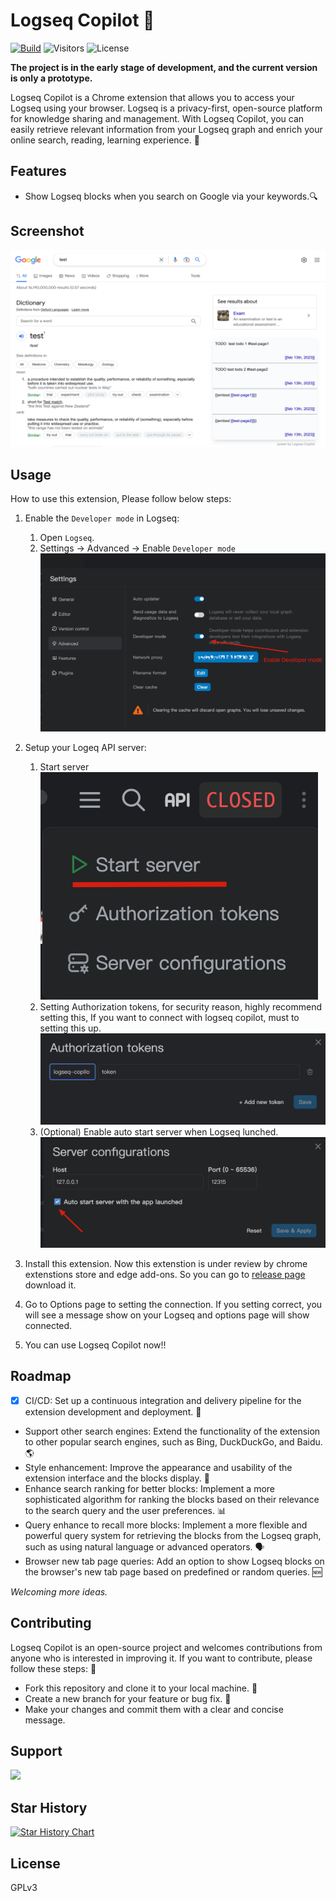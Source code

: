 # Logseq Copilot 🚀

[![Build](https://github.com/EINDEX/logseq-copilot/actions/workflows/build.yml/badge.svg)](https://github.com/EINDEX/logseq-copilot/actions/workflows/build.yml) ![Visitors](https://visitor-badge.glitch.me/badge?page_id=eindex.logseq-copliot&left_color=green&right_color=red) ![License](https://img.shields.io/github/license/eindex/logseq-copilot)

**The project is in the early stage of development, and the current version is only a prototype.**

Logseq Copilot is a Chrome extension that allows you to access your Logseq using your browser. Logseq is a privacy-first, open-source platform for knowledge sharing and management. With Logseq Copilot, you can easily retrieve relevant information from your Logseq graph and enrich your online search, reading, learning experience. 🧠

## Features

- Show Logseq blocks when you search on Google via your keywords.🔍

## Screenshot

![](docs/screenshots/screenshot.png)

## Usage

How to use this extension, Please follow below steps:

1. Enable the `Developer mode` in Logseq:

   1. Open `Logseq`.
   2. Settings -> Advanced -> Enable `Developer mode`
      ![](docs/screenshots/enable-developer-mode.png)

2. Setup your Logeq API server:

   1. Start server
      ![](docs/screenshots/start-api-server.png)
   2. Setting Authorization tokens, for security reason, highly recommend setting this, If you want to connect with logseq copilot, must to setting this up.
      ![](docs/screenshots/setting-auth-token.png)
   3. (Optional) Enable auto start server when Logseq lunched.
      ![](docs/screenshots/enable-auto-start.png)

3. Install this extension. Now this extenstion is under review by chrome extenstions store and edge add-ons. So you can go to [release page](https://github.com/EINDEX/logseq-copilot/releases) download it.

4. Go to Options page to setting the connection.
   If you setting correct, you will see a message show on your Logseq and options page will show connected.

5. You can use Logseq Copilot now!!

## Roadmap

-[x] CI/CD: Set up a continuous integration and delivery pipeline for the extension development and deployment. 🚦

- Support other search engines: Extend the functionality of the extension to other popular search engines, such as Bing, DuckDuckGo, and Baidu. 🌎
- Style enhancement: Improve the appearance and usability of the extension interface and the blocks display. 💅
- Enhance search ranking for better blocks: Implement a more sophisticated algorithm for ranking the blocks based on their relevance to the search query and the user preferences. 📊
- Query enhance to recall more blocks: Implement a more flexible and powerful query system for retrieving the blocks from the Logseq graph, such as using natural language or advanced operators. 🗣️
- Browser new tab page queries: Add an option to show Logseq blocks on the browser's new tab page based on predefined or random queries. 🆕

_Welcoming more ideas._

## Contributing

Logseq Copilot is an open-source project and welcomes contributions from anyone who is interested in improving it. If you want to contribute, please follow these steps: 🙌

- Fork this repository and clone it to your local machine. 🍴
- Create a new branch for your feature or bug fix. 🌿
- Make your changes and commit them with a clear and concise message.

## Support

<a href="https://www.buymeacoffee.com/eindex"><img src="https://img.buymeacoffee.com/button-api/?text=Buy me a coffee&emoji=&slug=eindex&button_colour=40DCA5&font_colour=ffffff&font_family=Cookie&outline_colour=000000&coffee_colour=FFDD00" /></a>

## Star History

[![Star History Chart](https://api.star-history.com/svg?repos=eindex/logseq-copilot&type=Date)](https://star-history.com/#eindex/logseq-copilot&Date)

## License

GPLv3
